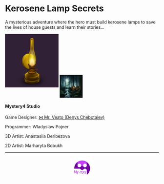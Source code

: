 <link rel="stylesheet" type="text/css" href="style.css">
<script src="https://kit.fontawesome.com/2863ef2463.js" crossorigin="anonymous"></script>

# Kerosene Lamp Secrets
A mysterious adventure where the hero must build kerosene lamps to save the lives of house guests and learn their stories…

<i class="fa-solid fa-code fa-fade fa-xs" style="color: #000000;"></i>

<img class="circular--square" src="images/Kerosene Lamp.png" width="175" height="175">

<img style="vertical-align:middle" src="images/Back.png" width="75" height="75">

#### Mystery4 Studio

Game Designer: [⋈ Mr. Veato (Denys Chebotaiev)](https://mrveato.com)

Programmer: Wladyslaw Pojner

3D Artist: Anastasiia Deribezova

2D Artist: Marharyta Bobukh

***
<p style="text-align:center">
<img style="vertical-align:middle" src="images/Logo.png" width="75" height="75">
</p>

<p style="text-align:center; letter-spacing:10px">
<a href="mailto:someone@yoursite.com"><i class="fa-regular fa-envelope fa-xl" style="color: #000000;"></i></a>
<a href="https://www.facebook.com/klsgame"><i class="fa-brands fa-facebook fa-xl" style="color: #000000;"></i></a>
<a href="https://twitter.com/klsgame"><i class="fa-brands fa-twitter fa-xl" style="color: #000000;"></i></a>
<a href="https://youtube.com/@kls-game"><i class="fa-brands fa-youtube fa-xl" style="color: #000000;"></i></a>
<a href="https://instagram.com/klsgame"><i class="fa-brands fa-instagram fa-xl" style="color: #000000;"></i></a>
<a href="https://www.tiktok.com/@klsgame"><i class="fa-brands fa-tiktok fa-xl" style="color: #000000;"></i></a>
<a href="https://t.me/klsgame"><i class="fa-brands fa-telegram fa-xl" style="color: #000000;"></i></a>
</p>
